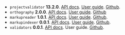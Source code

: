 
- `projectvalidator` **13.2.0**. [API docs](projectvalidator/api/edu/holycross/shot/mid/validator/index.html).   [User guide](https://hcmid.github.io/projectvalidator/). [Github](https://github.com/hcmid/projectvalidator).
- `orthography` **2.0.0**. [API docs](orthography/api/edu/holycross/shot/mid/orthography/index.html).  [User guide](https://hcmid.github.io/orthography/). [Github](https://github.com/hcmid/orthography)
- `markupreader` **1.0.1**. [API docs](markupreader/api/edu/holycross/shot/mid/markupreader/index.html). [User guide](https://hcmid.github.io/markupreader/).  [Github](https://github.com/hcmid/markupreader).
- `markupindexer`  **0.0.1**. [API docs](markupindexer/api/edu/holycross/shot/mid/markupindexer/index.html). [User guide](https://hcmid.github.io/markupindexer/).  [Github](https://github.com/hcmid/markupindexer).
- `validators` **0.0.1**.  [API docs](valdiators/api/edu/holycross/shot/mid/validators/index.html). User guide. [Github](https://github.com/hcmid/validators).